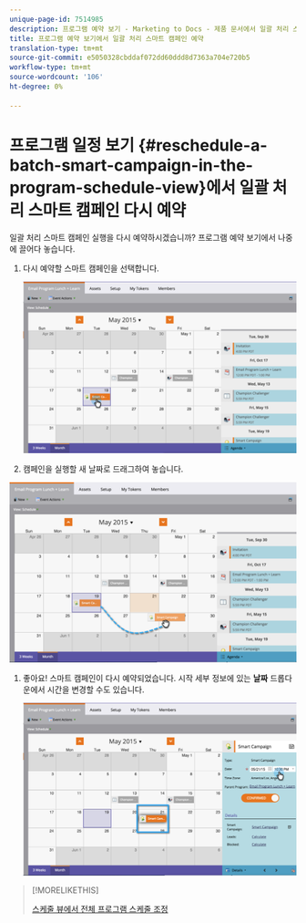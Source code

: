 ```yaml
---
unique-page-id: 7514985
description: 프로그램 예약 보기 - Marketing to Docs - 제품 문서에서 일괄 처리 스마트 캠페인 예약
title: 프로그램 예약 보기에서 일괄 처리 스마트 캠페인 예약
translation-type: tm+mt
source-git-commit: e5050328cbddaf072dd60ddd8d7363a704e720b5
workflow-type: tm+mt
source-wordcount: '106'
ht-degree: 0%

---
```



# 프로그램 일정 보기 {#reschedule-a-batch-smart-campaign-in-the-program-schedule-view}에서 일괄 처리 스마트 캠페인 다시 예약

일괄 처리 스마트 캠페인 실행을 다시 예약하시겠습니까? 프로그램 예약 보기에서 나중에 끌어다 놓습니다.

1. 다시 예약할 스마트 캠페인을 선택합니다.

   ![](assets/image2015-5-19-12-3a8-3a28.png)

1. 캠페인을 실행할 새 날짜로 드래그하여 놓습니다.

![](assets/image2015-5-19-12-3a12-3a1.png)

1. 좋아요! 스마트 캠페인이 다시 예약되었습니다. 시작 세부 정보에 있는 **날짜** 드롭다운에서 시간을 변경할 수도 있습니다.

   ![](assets/image2015-5-19-12-3a15-3a38.png)

>[!MORELIKETHIS]
>
>[스케줄 뷰에서 전체 프로그램 스케줄 조정](/help/marketo/product-docs/core-marketo-concepts/programs/program-schedule-view/rescheduling-an-entire-program-from-the-schedule-view.md)
